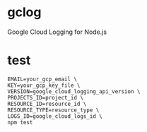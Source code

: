 # gclog
Google Cloud Logging for Node.js

# test

    EMAIL=your_gcp_email \
    KEY=your_gcp_key_file \
    VERSION=google_cloud_logging_api_version \
    PROJECTS_ID=project_id \
    RESOURCE_ID=resource_id \
    RESOURCE_TYPE=resource_type \
    LOGS_ID=google_cloud_logs_id \
    npm test
